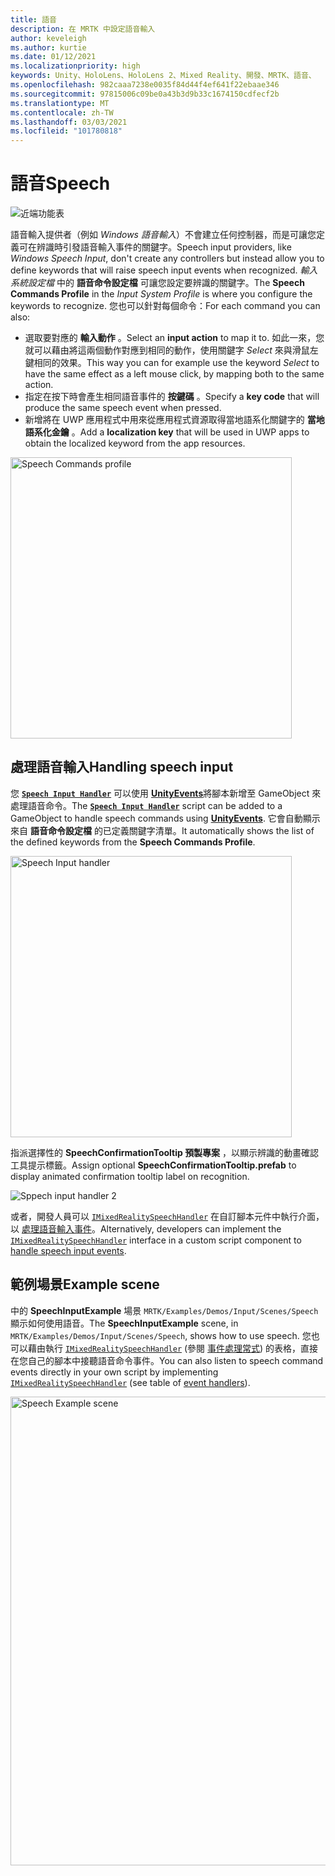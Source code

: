 ```yaml
---
title: 語音
description: 在 MRTK 中設定語音輸入
author: keveleigh
ms.author: kurtie
ms.date: 01/12/2021
ms.localizationpriority: high
keywords: Unity、HoloLens、HoloLens 2、Mixed Reality、開發、MRTK、語音、
ms.openlocfilehash: 982caaa7238e0035f84d44f4ef641f22ebaae346
ms.sourcegitcommit: 97815006c09be0a43b3d9b33c1674150cdfecf2b
ms.translationtype: MT
ms.contentlocale: zh-TW
ms.lasthandoff: 03/03/2021
ms.locfileid: "101780818"
---
```

# <a name="speech"></a><span data-ttu-id="08328-104">語音</span><span class="sxs-lookup"><span data-stu-id="08328-104">Speech</span></span>

![近端功能表](../images/input/MRTK_Input_Speech.png)

<span data-ttu-id="08328-106">語音輸入提供者（例如 *Windows 語音輸入*）不會建立任何控制器，而是可讓您定義可在辨識時引發語音輸入事件的關鍵字。</span><span class="sxs-lookup"><span data-stu-id="08328-106">Speech input providers, like *Windows Speech Input*, don't create any controllers but instead allow you to define keywords that will raise speech input events when recognized.</span></span> <span data-ttu-id="08328-107">*輸入系統設定檔* 中的 **語音命令設定檔** 可讓您設定要辨識的關鍵字。</span><span class="sxs-lookup"><span data-stu-id="08328-107">The **Speech Commands Profile** in the *Input System Profile* is where you configure the keywords to recognize.</span></span> <span data-ttu-id="08328-108">您也可以針對每個命令：</span><span class="sxs-lookup"><span data-stu-id="08328-108">For each command you can also:</span></span>

- <span data-ttu-id="08328-109">選取要對應的 **輸入動作** 。</span><span class="sxs-lookup"><span data-stu-id="08328-109">Select an **input action** to map it to.</span></span> <span data-ttu-id="08328-110">如此一來，您就可以藉由將這兩個動作對應到相同的動作，使用關鍵字 *Select* 來與滑鼠左鍵相同的效果。</span><span class="sxs-lookup"><span data-stu-id="08328-110">This way you can for example use the keyword *Select* to have the same effect as a left mouse click, by mapping both to the same action.</span></span>
- <span data-ttu-id="08328-111">指定在按下時會產生相同語音事件的 **按鍵碼** 。</span><span class="sxs-lookup"><span data-stu-id="08328-111">Specify a **key code** that will produce the same speech event when pressed.</span></span>
- <span data-ttu-id="08328-112">新增將在 UWP 應用程式中用來從應用程式資源取得當地語系化關鍵字的 **當地語系化金鑰** 。</span><span class="sxs-lookup"><span data-stu-id="08328-112">Add a **localization key** that will be used in UWP apps to obtain the localized keyword from the app resources.</span></span>

<img src="../images/input/SpeechCommandsProfile.png" width="450px" alt="Speech Commands profile">

## <a name="handling-speech-input"></a><span data-ttu-id="08328-113">處理語音輸入</span><span class="sxs-lookup"><span data-stu-id="08328-113">Handling speech input</span></span>

<span data-ttu-id="08328-114">您 [**`Speech Input Handler`**](xref:Microsoft.MixedReality.Toolkit.Input.SpeechInputHandler) 可以使用 [**UnityEvents**](https://docs.unity3d.com/Manual/UnityEvents.html)將腳本新增至 GameObject 來處理語音命令。</span><span class="sxs-lookup"><span data-stu-id="08328-114">The [**`Speech Input Handler`**](xref:Microsoft.MixedReality.Toolkit.Input.SpeechInputHandler) script can be added to a GameObject to handle speech commands using [**UnityEvents**](https://docs.unity3d.com/Manual/UnityEvents.html).</span></span> <span data-ttu-id="08328-115">它會自動顯示來自 **語音命令設定檔** 的已定義關鍵字清單。</span><span class="sxs-lookup"><span data-stu-id="08328-115">It automatically shows the list of the defined keywords from the **Speech Commands Profile**.</span></span>

<img src="../images/input/SpeechCommands_SpeechInputHandler1.png" width="450px" alt="Speech Input handler">

<span data-ttu-id="08328-116">指派選擇性的 **SpeechConfirmationTooltip 預製專案** ，以顯示辨識的動畫確認工具提示標籤。</span><span class="sxs-lookup"><span data-stu-id="08328-116">Assign optional **SpeechConfirmationTooltip.prefab** to display animated confirmation tooltip label on recognition.</span></span>

<img src="../images/input/SpeechCommands_SpeechInputHandler2.png" alt="Sppech input handler 2">

<span data-ttu-id="08328-117">或者，開發人員可以 [`IMixedRealitySpeechHandler`](xref:Microsoft.MixedReality.Toolkit.Input.IMixedRealitySpeechHandler) 在自訂腳本元件中執行介面，以 [處理語音輸入事件](input-events.md#input-event-interface-example)。</span><span class="sxs-lookup"><span data-stu-id="08328-117">Alternatively, developers can implement the [`IMixedRealitySpeechHandler`](xref:Microsoft.MixedReality.Toolkit.Input.IMixedRealitySpeechHandler) interface in a custom script component to [handle speech input events](input-events.md#input-event-interface-example).</span></span>

## <a name="example-scene"></a><span data-ttu-id="08328-118">範例場景</span><span class="sxs-lookup"><span data-stu-id="08328-118">Example scene</span></span>

<span data-ttu-id="08328-119">中的 **SpeechInputExample** 場景 `MRTK/Examples/Demos/Input/Scenes/Speech` 顯示如何使用語音。</span><span class="sxs-lookup"><span data-stu-id="08328-119">The **SpeechInputExample** scene, in `MRTK/Examples/Demos/Input/Scenes/Speech`, shows how to use speech.</span></span> <span data-ttu-id="08328-120">您也可以藉由執行 [`IMixedRealitySpeechHandler`](xref:Microsoft.MixedReality.Toolkit.Input.IMixedRealitySpeechHandler) (參閱 [事件處理常式](input-events.md)) 的表格，直接在您自己的腳本中接聽語音命令事件。</span><span class="sxs-lookup"><span data-stu-id="08328-120">You can also listen to speech command events directly in your own script by implementing [`IMixedRealitySpeechHandler`](xref:Microsoft.MixedReality.Toolkit.Input.IMixedRealitySpeechHandler) (see table of [event handlers](input-events.md)).</span></span>

<img src="../images/input/SpeechExampleScene.png" width="750px" alt="Speech Example scene">
